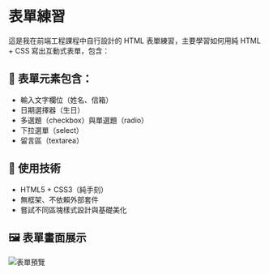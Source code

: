 # 表單練習

這是我在前端工程課程中自行設計的 HTML 表單練習，主要學習如何用純 HTML + CSS 寫出互動式表單，包含：

## 📌 表單元素包含：

- 輸入文字欄位（姓名、信箱）
- 日期選擇器（生日）
- 多選題（checkbox）與單選題（radio）
- 下拉選單（select）
- 留言區（textarea）

## 🎨 使用技術

- HTML5 + CSS3（純手刻）
- 無框架、不依賴外部套件
- 嘗試不同區塊樣式設計與基礎美化

## 🖼️ 表單畫面展示

![表單預覽](./image.png.png)
